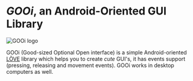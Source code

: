 # _GOOi_, an Android-Oriented GUI Library

![GOOi logo](http://s16.postimg.org/4pvm3xvr9/logo.png)

GOOi (Good-sized Optional Open interface) is a simple Android-oriented [LÖVE](https://love2d.org/) library which helps you to create _cute_ GUI's, it has events support (pressing, releasing and movement events). GOOi works in desktop computers as well.
